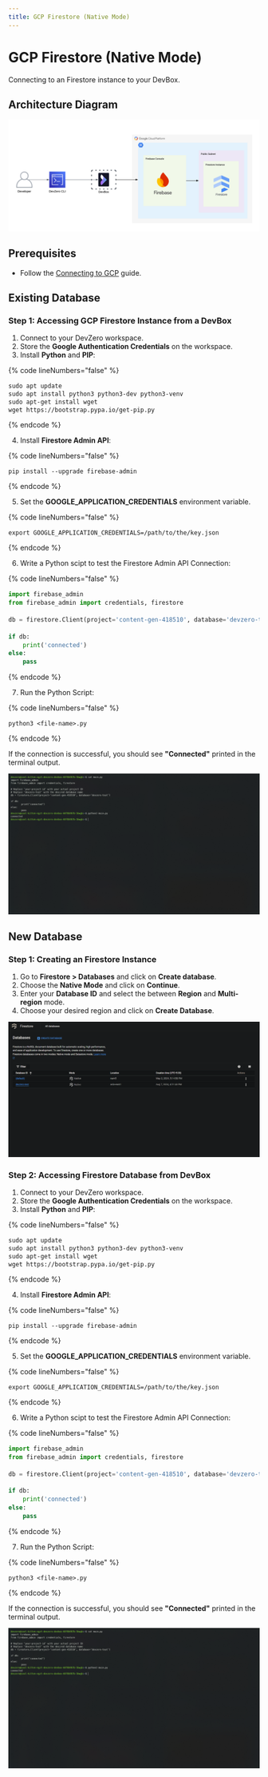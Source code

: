 ```yaml
---
title: GCP Firestore (Native Mode)
---
```

# GCP Firestore (Native Mode)

Connecting to an Firestore instance to your DevBox.

## Architecture Diagram

![GCP Firestore (Native Mode) Architecture](../../../.gitbook/assets/gcp-firestore-native-architecture.png)

## Prerequisites

- Follow the [Connecting to GCP](../../existing-network/connecting-to-gcp.md) guide.

## Existing Database

### Step 1: Accessing GCP Firestore Instance from a DevBox

1. Connect to your DevZero workspace.
2. Store the **Google Authentication Credentials** on the workspace.
3. Install **Python** and **PIP**:

{% code lineNumbers="false" %}
```
sudo apt update
sudo apt install python3 python3-dev python3-venv
sudo apt-get install wget
wget https://bootstrap.pypa.io/get-pip.py
```
{% endcode %}

4. Install **Firestore Admin API**:

{% code lineNumbers="false" %}
```
pip install --upgrade firebase-admin
```
{% endcode %}

5. Set the **GOOGLE_APPLICATION_CREDENTIALS** environment variable.

{% code lineNumbers="false" %}
```
export GOOGLE_APPLICATION_CREDENTIALS=/path/to/the/key.json
```
{% endcode %}

6. Write a Python scipt to test the Firestore Admin API Connection:

{% code lineNumbers="false" %}
```python
import firebase_admin
from firebase_admin import credentials, firestore

db = firestore.Client(project='content-gen-418510', database='devzero-test')

if db:
    print('connected')
else:
    pass
```
{% endcode %}

7. Run the Python Script:

{% code lineNumbers="false" %}
```
python3 <file-name>.py
```
{% endcode %}

If the connection is successful, you should see **"Connected"** printed in the terminal output.

![image](../../../.gitbook/assets/gcp-firestore-native-access.png)

## New Database

### Step 1: Creating an Firestore Instance

1. Go to **Firestore > Databases** and click on **Create database**.
2. Choose the **Native Mode** and click on **Continue**.
3. Enter your **Database ID**  and select the between **Region** and **Multi-region** mode.
4. Choose your desired region and click on **Create Database**.

![image](../../../.gitbook/assets/gcp-firestore-creation.png)

### Step 2: Accessing Firestore Database from DevBox

1. Connect to your DevZero workspace.
2. Store the **Google Authentication Credentials** on the workspace.
3. Install **Python** and **PIP**:

{% code lineNumbers="false" %}
```
sudo apt update
sudo apt install python3 python3-dev python3-venv
sudo apt-get install wget
wget https://bootstrap.pypa.io/get-pip.py
```
{% endcode %}

4. Install **Firestore Admin API**:

{% code lineNumbers="false" %}
```
pip install --upgrade firebase-admin
```
{% endcode %}

5. Set the **GOOGLE_APPLICATION_CREDENTIALS** environment variable.

{% code lineNumbers="false" %}
```
export GOOGLE_APPLICATION_CREDENTIALS=/path/to/the/key.json
```
{% endcode %}

6. Write a Python scipt to test the Firestore Admin API Connection:

{% code lineNumbers="false" %}
```python
import firebase_admin
from firebase_admin import credentials, firestore

db = firestore.Client(project='content-gen-418510', database='devzero-test')

if db:
    print('connected')
else:
    pass
```
{% endcode %}

7. Run the Python Script:

{% code lineNumbers="false" %}
```
python3 <file-name>.py
```
{% endcode %}

If the connection is successful, you should see **"Connected"** printed in the terminal output.

![image](../../../.gitbook/assets/gcp-firestore-native-access.png)
